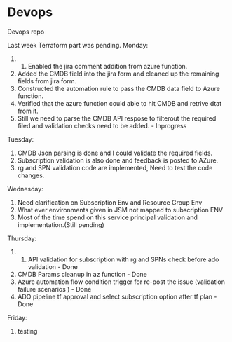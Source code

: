 # Devops
Devops repo 

Last week Terraform part was pending.
Monday:
1. 1. Enabled the jira comment addition from azure function.
2. Added the CMDB field into the jira form and cleaned up the remaining fields from jira form.
3. Constructed the automation rule to pass the CMDB data field to Azure function.
4. Verified that the azure function could able to hit CMDB and retrive dtat from it.
5. Still we need to parse the CMDB API respose to filterout the required filed and validation checks need to be added. - Inprogress

Tuesday:
1. CMDB Json parsing is done and I could validate the required fields.
2. Subscription validation is also done and feedback is posted to AZure.
3. rg and SPN validation code are implemented, Need to test the code changes.
   

Wednesday:
1. Need clarification on Subscription  Env and Resource Group Env
2. What ever environments given in JSM not mapped to subscription ENV
3. Most of the time spend on this service principal validation and implementation.(Still pending)
   

Thursday:
1. 1. API validation for subscription with rg and SPNs check before ado validation - Done 
2. ⁠CMDB Params cleanup in az function - Done 
3. ⁠Azure automation flow condition trigger for re-post the issue (validation failure scenarios ) - Done 
4. ⁠ADO pipeline tf approval and select subscription option after tf plan - Done

Friday:
1. testing
